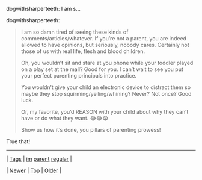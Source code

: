 <!--
title: dogwithsharperteeth
date: 2020-06-28T15:27:00.082Z
tags: im, parent, regular
-->


dogwithsharperteeth: I am s...

<p>dogwithsharperteeth:</p>

<blockquote><p>I am so damn tired of seeing these kinds of comments/articles/whatever. If you’re not a parent, you are indeed allowed to have opinions, but seriously, nobody cares. Certainly not those of us with real life, flesh and blood children. </p>

<p>Oh, you wouldn’t sit and stare at you phone while your toddler played on a play set at the mall? Good for you. I can’t wait to see you put your perfect parenting principals into practice. </p>

<p>You wouldn’t give your child an electronic device to distract them so maybe they stop squirming/yelling/whining? Never? Not once? Good luck. </p>

<p>Or, my favorite, you’d REASON with your child about why they can’t have or do what they want. 😂😂😭</p>

<p>Show us how it’s done, you pillars of parenting prowess!</p></blockquote>

<p>True that!</p>

<!--BOTTOM-POST-NAVIGATION-->
---

| [Tags](tags.md) | [im](tag-im.md) [parent](tag-parent.md) [regular](tag-regular.md) |

| [Newer](120546031364.md) | [Top](index.md) | [Older](120773658174.md) |